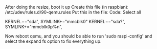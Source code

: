 After doing the resize, boot it up
Create this file (in raspbian): /etc/udev/rules.d/90-qemu.rules
Put this in the file:
Code: Select all

KERNEL=="sda", SYMLINK+="mmcblk0"
KERNEL=="sda?", SYMLINK+="mmcblk0p%n",

Now reboot qemu, and you should be able to run 'sudo raspi-config' and select the expand fs option to fix everything up.